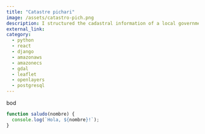 ```yaml
---
title: "Catastre pichari"
image: /assets/catastro-pich.png
description: I structured the cadastral information of a local government with a geospatial application.
external_link: 
category: 
  - python
  - react
  - django
  - amazonaws
  - amazonecs
  - gdal
  - leaflet
  - openlayers
  - postgresql
---
```


bod

```javascript
function saludo(nombre) {
  console.log(`Hola, ${nombre}!`);
}
```
